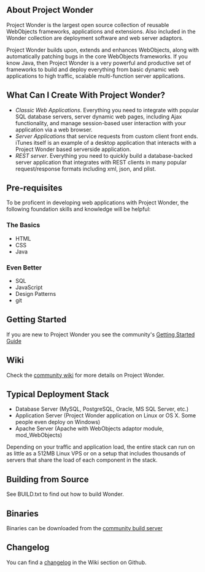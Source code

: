 About Project Wonder
--------------------

Project Wonder is the largest open source collection of reusable WebObjects frameworks, applications and 
extensions. Also included in the Wonder collection are deployment software and web server adaptors. 

Project Wonder builds upon, extends and enhances WebObjects, along with automatically patching bugs in the core WebObjects frameworks. If you know Java, then Project Wonder is a very powerful and productive set of frameworks to build and deploy everything from basic dynamic web applications to high traffic, scalable multi-function server applications.

What Can I Create With Project Wonder?
---------------------------------------

* *Classic Web Applications*. Everything you need to integrate with popular SQL database servers, server dynamic web pages, including Ajax functionality, and manage session-based user interaction with your application via a web browser.
* *Server Applications* that service requests from custom client front ends. iTunes itself is an example of a desktop application that interacts with a Project Wonder based serverside application.
* *REST server*. Everything you need to quickly build a database-backed server application that integrates with REST clients in many popular request/response formats including xml, json, and plist.

Pre-requisites
--------------

To be proficent in developing web applications with Project Wonder, the following foundation skills and knowledge will be helpful:

### The Basics

* HTML
* CSS
* Java

### Even Better

* SQL
* JavaScript
* Design Patterns
* git

Getting Started
--------------------

If you are new to Project Wonder you see the community's [Getting Started Guide](http://wiki.wocommunity.org/display/WONDER/Getting+Started)

Wiki
--------------------

Check the [community wiki](http://wiki.wocommunity.org/display/WONDER/Home) for more details on Project Wonder.

Typical Deployment Stack
-------------------------

* Database Server (MySQL, PostgreSQL, Oracle, MS SQL Server, etc.)
* Application Server (Project Wonder application on Linux or OS X. Some people even deploy on Windows)
* Apache Server (Apache with WebObjects adaptor module, mod_WebObjects)

Depending on your traffic and application load, the entire stack can run on as little as a 512MB Linux VPS or on a setup that includes thousands of servers that share the load of each component in the stack.

Building from Source
--------------------

See BUILD.txt to find out how to build Wonder.


Binaries
--------------------

Binaries can be downloaded from the [community build server](http://jenkins.wocommunity.org/job/Wonder/)

Changelog
--------------------

You can find a [changelog](https://github.com/projectwonder/wonder/wiki/Changelog) in the Wiki section on Github.
